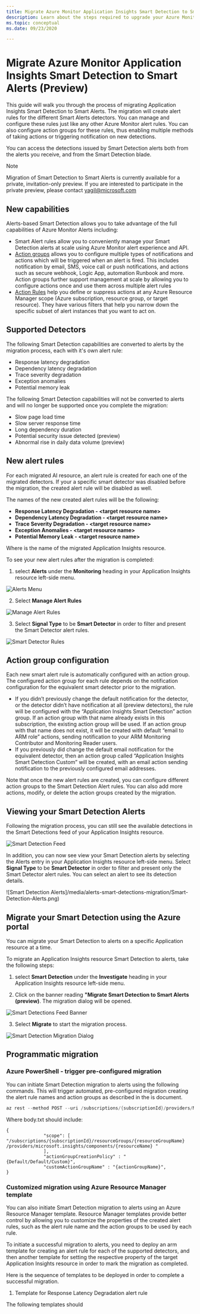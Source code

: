 ```yaml
---
title: Migrate Azure Monitor Application Insights Smart Detection to Smart Alerts (Preview) | Microsoft Docs
description: Learn about the steps required to upgrade your Azure Monitor Application Insights Smart Detection to the new Smart Alert-based detection. 
ms.topic: conceptual
ms.date: 09/23/2020

---
```


# Migrate Azure Monitor Application Insights Smart Detection to Smart Alerts (Preview) 

This guide will walk you through the process of migrating Application Insights Smart Detection to Smart Alerts.  The migration will create alert rules for the different Smart Alerts detectors. You can manage and configure these rules just like any other Azure Monitor alert rules. You can also configure action groups for these rules, thus enabling multiple methods of taking actions or triggering notification on new detections.

You can access the detections issued by Smart Detection alerts both from the alerts you receive, and from the Smart Detection blade. 

> [!NOTE]
> Migration of Smart Detection to Smart Alerts is currently available for a private, invitation-only preview. If you are interested to participate in the private preview, please contact yagil@microsoft.com

## New capabilities

Alerts-based Smart Detection allows you to take advantage of the full capabilities of Azure Monitor Alerts including:

* Smart Alert rules allow you to conveniently manage your Smart Detection alerts at scale using Azure Monitor alert experience and API.
* [Action groups](https://docs.microsoft.com/azure/azure-monitor/platform/action-groups) allows you to configure multiple types of notifications and actions which will be triggered when an alert is fired. This includes notification by email, SMS, voice call or push notifications, and actions such as secure webhook, Logic App, automation Runbook and more. Action groups further support management at scale by allowing you to configure actions once and use them across multiple alert rules
* [Action Rules](https://docs.microsoft.com/azure/azure-monitor/platform/alerts-action-rules?tabs=portal) help you define or suppress actions at any Azure Resource Manager scope (Azure subscription, resource group, or target resource). They have various filters that help you narrow down the specific subset of alert instances that you want to act on. 

## Supported Detectors 

The following Smart Detection capabilities are converted to alerts by the migration process, each with it's own alert rule:
* Response latency degradation
* Dependency latency degradation
* Trace severity degradation
* Exception anomalies
* Potential memory leak

The following Smart Detection capabilities will not be converted to alerts and will no longer be supported once you complete the migration:
* Slow page load time
* Slow server response time
* Long dependency duration
* Potential security issue detected (preview)
* Abnormal rise in daily data volume (preview)


## New alert rules

For each migrated AI resource, an alert rule is created for each one of the migrated detectors. If your a specific smart detector was disabled before the migration, the created alert rule will be disabled as well. 

The names of the new created alert rules will be the following:
* **Response Latency Degradation - \<target resource name\>**
* **Dependency Latency Degradation - \<target resource name\>**
* **Trace Severity Degradation - \<target resource name\>**
* **Exception Anomalies - \<target resource name\>**
* **Potential Memory Leak - \<target resource name\>**

Where <target resource name> is the name of the migrated Application Insights resource.

To see your new alert rules after the migration is completed:

1. select **Alerts** under the **Monitoring** heading in your Application Insights resource left-side menu.

![Alerts Menu](media/alerts-smart-detections-migration/Application-Insights-Alerts.png)

2. Select **Manage Alert Rules**

![Manage Alert Rules](media/alerts-smart-detections-migration/Manage-Alert-Rules.png)

3. Select **Signal Type** to be **Smart Detector** in order to filter and present the Smart Detector alert rules.

![Smart Detector Rules](media/alerts-smart-detections-migration/Smart-Detector-Rules.png)

## Action group configuration
Each new smart alert rule is automatically configured with an action group. The configured action group for each rule depends on the notification configuration for the equivalent smart detector prior to the migration.
* If you didn’t previously change the default notification for the detector, or the detector didn’t have notification at all (preview detectors), the rule will be configured with the “Application Insights Smart Detection” action group. If an action group with that name already exists in this subscription, the existing action group will be used. If an action group with that name does not exist, it will be created with  default “email to ARM role” actions, sending notification to your ARM Monitoring Contributor and Monitoring Reader users.
* If you previously did change the default email notification for the equivalent detector, then an action group called “Application Insights Smart Detection Custom” will be created, with an email action sending notification to the previously configured email addresses.

Note that once the new alert rules are created, you can configure different action groups to the Smart Detection Alert rules. You can also add more actions, modify, or delete the action groups created by the migration.

## Viewing your Smart Detection Alerts
Following the migration process, you can still see the available detections in the Smart Detections feed of your Application Insights resource.

![Smart Detection Feed](media/alerts-smart-detections-migration/Smart-Detection-Feed.png)

In addition, you can now see view your Smart Detection alerts by selecting the Alerts entry in your Application Insights resource left-side menu. Select **Signal Type** to be **Smart Detector** in order to filter and present only the Smart Detector alert rules. You can select an alert to see its detection details.

![Smart Detection Alerts]/media/alerts-smart-detections-migration/Smart-Detection-Alerts.png)

    
## Migrate your Smart Detection using the Azure portal
You can migrate your Smart Detection to alerts on a specific Application resource at a time. 

To migrate an Application Insights resource Smart Detection to alerts, take the following steps:

1. select **Smart Detection** under the **Investigate** heading in your Application Insights resource left-side menu.

2. Click on the banner reading **"Migrate Smart Detection to Smart Alerts (preview)**. The migration dialog will be opened.

![Smart Detections Feed Banner](media/alerts-smart-detections-migration/Smart-Detection-Feed-Banner.png)

3. Select **Migrate** to start the migration process.

![Smart Detection Migration Dialog](media/alerts-smart-detections-migration/Smart-Detection-Migration-Dialog.png)




## Programmatic migration

### Azure PowerShell - trigger pre-configured migration
You can initiate Smart Detection migration to alerts using the following commands. This will trigger automated, pre-configured migration creating the alert rule names and action groups as described in the is document.

```powershell
az rest --method POST --uri /subscriptions/{subscriptionId}/providers/Microsoft.AlertsManagement/migrateFromSmartDetections?api-version=2020-11-01 --body @body.txt
```
Where body.txt should include:
```
{
              "scope": [
"/subscriptions/{subscriptionId}/resourceGroups/{resourceGroupName} /providers/microsoft.insights/components/{resourceName} "
              ],
              "actionGroupCreationPolicy" : "{Default/Default/Custom}",
              "customActionGroupName" : "{actionGroupName}",
}
```

### Customized migration using Azure Resource Manager template
You can also initiate Smart Detection migration to alerts using an Azure Resource Manager template. Resource Manager templates provide better control by allowing you to customize the properties of the created alert rules, such as the alert rule name and the action groups to be used by each rule.

To initiate a successful migration to alerts, you need to deploy an arm template for creating an alert rule for each of the supported detectors, and then another template for setting the respective property of the target Application Insights resource in order to mark the migration as completed.

Here is the sequence of templates to be deployed in order to complete a successful migration.

1. Template for Response Latency Degradation alert rule


The following templates should 

